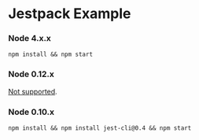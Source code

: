 # Jestpack Example

### Node 4.x.x
`npm install && npm start`

### Node 0.12.x
[Not supported](https://github.com/facebook/jest/issues/243).

### Node 0.10.x
`npm install && npm install jest-cli@0.4 && npm start`